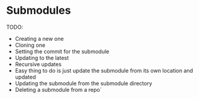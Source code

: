 # Submodules

TODO:
* Creating a new one
* Cloning one
* Setting the commit for the submodule
* Updating to the latest
* Recursive updates
* Easy thing to do is just update the submodule from its own location
  and updated
* Updating the submodule from the submodule directory
* Deleting a submodule from a repo`

